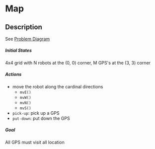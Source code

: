 # Map

## Description
See [Problem Diagram](https://github.com/yanxi0830/csc494/blob/master/domains/map/map.jpeg)

##### Initial States
4x4 grid with N robots at the (0, 0) corner, M GPS's at the (3, 3) corner

##### Actions
- move the robot along the cardinal directions
	- `mvE()`
	- `mvW()`
	- `mvN()`
	- `mvS()`
- `pick-up`: pick up a GPS
- `put-down`: put down the GPS

##### Goal
All GPS must visit all location
